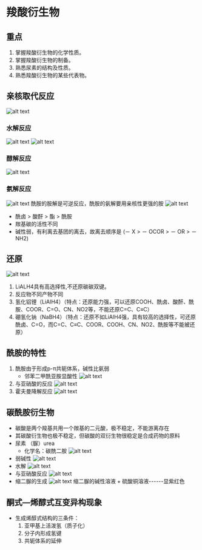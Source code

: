 # 羧酸衍生物
## 重点
1. 掌握羧酸衍生物的化学性质。
2. 掌握羧酸衍生物的制备。
3. 熟悉尿素的结构及性质。
4. 熟悉羧酸衍生物的某些代表物。

## 亲核取代反应
![alt text](image.png)

### 水解反应
![alt text](image-1.png)
![alt text](image-2.png)

### 醇解反应
![alt text](image-3.png)

### 氨解反应
![alt text](image-4.png)
酰胺的胺解是可逆反应，酰胺的氨解要用亲核性更强的胺
![alt text](image-5.png)

- 酰卤 > 酸酐 > 酯 > 酰胺
- 羰基碳的活性不同
- 碱性弱，有利离去基团的离去，故离去顺序是 (－ X > － OCOR > － OR > － NH2)

## 还原
![alt text](image-6.png)
1. LiALH4具有高选择性,不还原碳碳双键。
2. 反应物不同产物不同
3. 氢化铝锂（LiAlH4）（特点：还原能力强，可以还原COOH、酰卤、酸酐、酰胺、COOR、C=O、CN、NO2等，不能还原C=C、C≡C）
4. 硼氢化钠（NaBH4）（特点：还原不如LiAlH4强，具有较高的选择性，可还原酰卤、C=O，而C=C、C≡C、COOR、COOH、CN、NO2、酰胺等不能被还原）

## 酰胺的特性
1. 酰胺由于形成p-π共轭体系，碱性比氨弱
    - 邻苯二甲酰亚胺显酸性
![alt text](image-7.png)
2. 与亚硝酸的反应
![alt text](image-8.png)
3. 霍夫曼降解反应
![alt text](image-9.png)


## 碳酰胺衍生物
- 碳酸是两个羧基共用一个羰基的二元酸，极不稳定，不能游离存在
- 其碳酸衍生物也极不稳定，但碳酸的双衍生物很稳定是合成药物的原料
- 尿素 （脲）urea
  - 化学名：碳酰二胺
![alt text](image-10.png)
- 弱碱性
![alt text](image-11.png)
- 水解
![alt text](image-12.png)
- 与亚硝酸反应
![alt text](image-13.png)
- 缩二脲的生成
![alt text](image-14.png)
 缩二脲的碱性溶液 + 硫酸铜溶液------显紫红色

## 酮式—烯醇式互变异构现象
- 生成烯醇式结构的三条件：
  1. 亚甲基上活泼氢（质子化）
  2. 分子内形成氢键
  3. 共轭体系的延伸